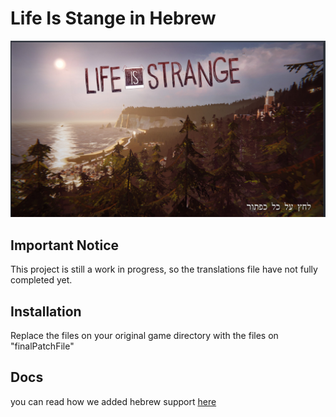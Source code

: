 # Life Is Stange in Hebrew

![game](game.png 'game')

## **Important Notice**

This project is still a work in progress, so the translations file have not fully completed yet.

## Installation

Replace the files on your original game directory with the files on "finalPatchFile"

## Docs

you can read how we added hebrew support [here](https://github.com/adventurebrew/ueworks/blob/main/Life%20Is%20Strange/docs/README.md)
